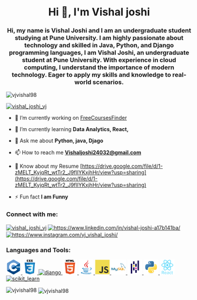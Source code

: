 <h1 align="center">Hi 👋, I'm Vishal joshi</h1>
<h3 align="center">Hi, my name is Vishal Joshi and I am an undergraduate student studying at Pune University. I am highly passionate about technology and skilled in Java, Python, and Django programming languages, I am Vishal Joshi, an undergraduate student at Pune University. With experience in cloud computing, I understand the importance of modern technology. Eager to apply my skills and knowledge to real-world scenarios.</h3>

<p align="left"> <img src="https://komarev.com/ghpvc/?username=vjvishal98&label=Profile%20views&color=0e75b6&style=flat" alt="vjvishal98" /> </p>

<p align="left"> <a href="https://twitter.com/vishal_joshi_vj" target="blank"><img src="https://img.shields.io/twitter/follow/vishal_joshi_vj?logo=twitter&style=for-the-badge" alt="vishal_joshi_vj" /></a> </p>

- 🔭 I’m currently working on [FreeCoursesFinder](https://freecoursesfinder.pythonanywhere.com/)

- 🌱 I’m currently learning **Data Analytics, React,**

- 💬 Ask me about **Python, java, Djago**

- 📫 How to reach me **Vishaljoshi24032@gmail.com**

- 📄 Know about my Resume [https://drive.google.com/file/d/1-zMELT_KyjqRt_wtTr2_J9flIYKxjhHr/view?usp=sharing](https://drive.google.com/file/d/1-zMELT_KyjqRt_wtTr2_J9flIYKxjhHr/view?usp=sharing)

- ⚡ Fun fact **I am Funny**

<h3 align="left">Connect with me:</h3>
<p align="left">
<a href="https://twitter.com/vishal_joshi_vj" target="blank"><img align="center" src="https://raw.githubusercontent.com/rahuldkjain/github-profile-readme-generator/master/src/images/icons/Social/twitter.svg" alt="vishal_joshi_vj" height="30" width="40" /></a>
<a href="https://linkedin.com/in/https://www.linkedin.com/in/vishal-joshi-a17b141ba/" target="blank"><img align="center" src="https://raw.githubusercontent.com/rahuldkjain/github-profile-readme-generator/master/src/images/icons/Social/linked-in-alt.svg" alt="https://www.linkedin.com/in/vishal-joshi-a17b141ba/" height="30" width="40" /></a>
<a href="https://instagram.com/https://www.instagram.com/vj_vishal_joshi/" target="blank"><img align="center" src="https://raw.githubusercontent.com/rahuldkjain/github-profile-readme-generator/master/src/images/icons/Social/instagram.svg" alt="https://www.instagram.com/vj_vishal_joshi/" height="30" width="40" /></a>
</p>

<h3 align="left">Languages and Tools:</h3>
<p align="left"> <a href="https://www.w3schools.com/cpp/" target="_blank" rel="noreferrer"> <img src="https://raw.githubusercontent.com/devicons/devicon/master/icons/cplusplus/cplusplus-original.svg" alt="cplusplus" width="40" height="40"/> </a> <a href="https://www.w3schools.com/css/" target="_blank" rel="noreferrer"> <img src="https://raw.githubusercontent.com/devicons/devicon/master/icons/css3/css3-original-wordmark.svg" alt="css3" width="40" height="40"/> </a> <a href="https://www.djangoproject.com/" target="_blank" rel="noreferrer"> <img src="https://cdn.worldvectorlogo.com/logos/django.svg" alt="django" width="40" height="40"/> </a> <a href="https://www.w3.org/html/" target="_blank" rel="noreferrer"> <img src="https://raw.githubusercontent.com/devicons/devicon/master/icons/html5/html5-original-wordmark.svg" alt="html5" width="40" height="40"/> </a> <a href="https://www.java.com" target="_blank" rel="noreferrer"> <img src="https://raw.githubusercontent.com/devicons/devicon/master/icons/java/java-original.svg" alt="java" width="40" height="40"/> </a> <a href="https://developer.mozilla.org/en-US/docs/Web/JavaScript" target="_blank" rel="noreferrer"> <img src="https://raw.githubusercontent.com/devicons/devicon/master/icons/javascript/javascript-original.svg" alt="javascript" width="40" height="40"/> </a> <a href="https://www.mysql.com/" target="_blank" rel="noreferrer"> <img src="https://raw.githubusercontent.com/devicons/devicon/master/icons/mysql/mysql-original-wordmark.svg" alt="mysql" width="40" height="40"/> </a> <a href="https://pandas.pydata.org/" target="_blank" rel="noreferrer"> <img src="https://raw.githubusercontent.com/devicons/devicon/2ae2a900d2f041da66e950e4d48052658d850630/icons/pandas/pandas-original.svg" alt="pandas" width="40" height="40"/> </a> <a href="https://www.python.org" target="_blank" rel="noreferrer"> <img src="https://raw.githubusercontent.com/devicons/devicon/master/icons/python/python-original.svg" alt="python" width="40" height="40"/> </a> <a href="https://reactjs.org/" target="_blank" rel="noreferrer"> <img src="https://raw.githubusercontent.com/devicons/devicon/master/icons/react/react-original-wordmark.svg" alt="react" width="40" height="40"/> </a> <a href="https://scikit-learn.org/" target="_blank" rel="noreferrer"> <img src="https://upload.wikimedia.org/wikipedia/commons/0/05/Scikit_learn_logo_small.svg" alt="scikit_learn" width="40" height="40"/> </a> </p>

<p><img align="left" src="https://github-readme-stats.vercel.app/api/top-langs?username=vjvishal98&show_icons=true&locale=en&layout=compact" alt="vjvishal98" /></p>

<p>&nbsp;<img align="center" src="https://github-readme-stats.vercel.app/api?username=vjvishal98&show_icons=true&locale=en" alt="vjvishal98" /></p>
